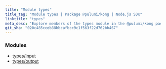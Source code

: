 ```yaml
---
title: "Module types"
title_tag: "Module types | Package @pulumi/kong | Node.js SDK"
linktitle: "types"
meta_desc: "Explore members of the types module in the @pulumi/kong package."
git_sha: "020c485cceb88bbcafbcc9c1f563f22d762bb467"
---
```


<!-- WARNING: this page was generated by a tool. Do not edit it by hand. -->
<!-- To change it, please see https://github.com/pulumi/docs/tree/master/tools/tscdocgen. -->


<h3>Modules</h3>
<ul class="api">
    <li><a href="input/"><span class="symbol module"></span>types/input</a></li>
    <li><a href="output/"><span class="symbol module"></span>types/output</a></li>
</ul>








